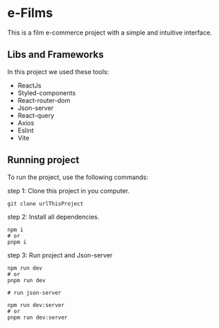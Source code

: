 # e-Films
This is a film e-commerce project with a simple and intuitive interface.

## Libs and Frameworks
In this project we used these tools:

- ReactJs
- Styled-components
- React-router-dom
- Json-server
- React-query
- Axios
- Eslint
- Vite

## Running project

To run the project, use the following commands:

step 1: Clone this project in you computer.
```
git clone urlThisProject
```

step 2: Install all dependencies.

```
npm i
# or
pnpm i
```

step 3: Run project and Json-server
```
npm run dev
# or
pnpm run dev

# run json-server

npm run dev:server
# or
pnpm run dev:server
```